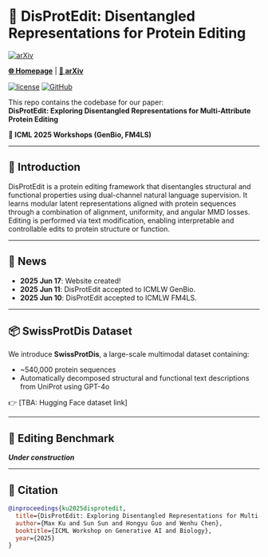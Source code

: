 # 🧬 DisProtEdit: Disentangled Representations for Protein Editing

[![arXiv](https://img.shields.io/badge/arXiv-TBA-b31b1b.svg)](https://arxiv.org/TBA)

[**🌐 Homepage**](https://tiger-ai-lab.github.io/DisProtEdit/)  | [**📖 arXiv**](https://arxiv.org/TBA) 

[![license](https://img.shields.io/github/license/TIGER-AI-Lab/DisProtEdit.svg)](https://github.com/TIGER-AI-Lab/DisProtEdit/blob/main/LICENSE)
[![GitHub](https://img.shields.io/github/stars/TIGER-AI-Lab/DisProtEdit?style=social)](https://github.com/TIGER-AI-Lab/DisProtEdit)

This repo contains the codebase for our paper:  
**DisProtEdit: Exploring Disentangled Representations for Multi-Attribute Protein Editing**

**📍 ICML 2025 Workshops (GenBio, FM4LS)**

---

## 📌 Introduction

DisProtEdit is a protein editing framework that disentangles structural and functional properties using dual-channel natural language supervision. It learns modular latent representations aligned with protein sequences through a combination of alignment, uniformity, and angular MMD losses. Editing is performed via text modification, enabling interpretable and controllable edits to protein structure or function.

---

## 📰 News

- **2025 Jun 17**: Website created!  
- **2025 Jun 11**: DisProtEdit accepted to ICMLW GenBio.
- **2025 Jun 10**: DisProtEdit accepted to ICMLW FM4LS.  

---

## 📦 SwissProtDis Dataset

We introduce **SwissProtDis**, a large-scale multimodal dataset containing:
- ~540,000 protein sequences
- Automatically decomposed structural and functional text descriptions from UniProt using GPT-4o

👉 [TBA: Hugging Face dataset link]

---

## 🧪 Editing Benchmark

_**Under construction**_

---


## 📖 Citation

```bibtex
@inproceedings{ku2025disprotedit,
  title={DisProtEdit: Exploring Disentangled Representations for Multi-Attribute Protein Editing},
  author={Max Ku and Sun Sun and Hongyu Guo and Wenhu Chen},
  booktitle={ICML Workshop on Generative AI and Biology},
  year={2025}
}
